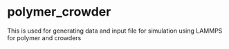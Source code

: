 polymer_crowder
===============
This is used for generating data and input file for simulation using LAMMPS for polymer and crowders
